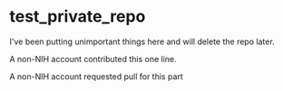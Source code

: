# test_private_repo
I've been putting unimportant things here and will delete the repo later.

A non-NIH account contributed this one line.

A non-NIH account requested pull for this part
